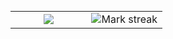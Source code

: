 <!--- stats & Trophy (start) -->
<p align="left">
  <!--- stats (start) -->
<table align="left">
<tr border="none">
<td width="50%" align="center">
  <img  align="center"  src="https://github-readme-stats.vercel.app/api?username=AllenFang&theme=juicyfresh&show_icons=true&no-bg=true" />
</td>

<td width="50%" align="center">

  <img align="center"  title="🔥 Get streak stats for your profile at git.io/streak-stats" alt="Mark streak" src="https://github-readme-streak-stats.herokuapp.com/?user=AllenFang&theme=juicyfresh&hide_border=false&no-bg=true" /> 
  
  </td>
</tr>
</table>
<!--- stats (end) -->

<!--- trophy (start) -->
<!-- <div align=left>
  <a href="https://github.com/ryo-ma/github-profile-trophy" title="Go to Source">
      <img align="left"  src="https://github-profile-trophy.vercel.app/?username=AllenFang&theme=juicyfresh&no-bg=true" alt="TROPHY" />
    </a>
</div> -->
<!--- trophy (start) -->


</p>        
<!--- stats (end) -->
